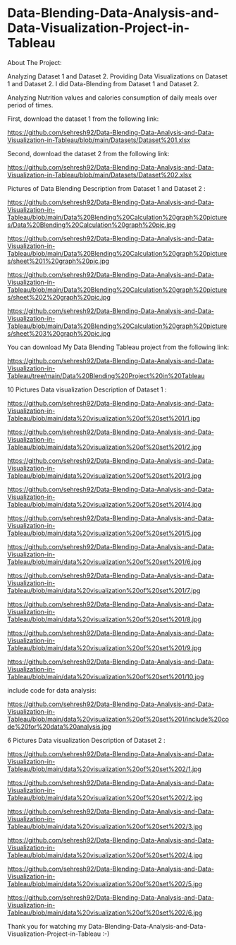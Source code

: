 # Data-Blending-Data-Analysis-and-Data-Visualization-Project-in-Tableau

About The Project:

Analyzing Dataset 1 and Dataset 2. Providing Data Visualizations on Dataset 1 and Dataset 2. I did Data-Blending from Dataset 1 and Dataset 2.

Analyzing Nutrition values and calories consumption of daily meals over period of times.

First, download the dataset 1 from the following link:

https://github.com/sehresh92/Data-Blending-Data-Analysis-and-Data-Visualization-in-Tableau/blob/main/Datasets/Dataset%201.xlsx

Second,  download the dataset 2 from the following link:

https://github.com/sehresh92/Data-Blending-Data-Analysis-and-Data-Visualization-in-Tableau/blob/main/Datasets/Dataset%202.xlsx

Pictures of Data Blending Description from Dataset 1 and Dataset 2 :

https://github.com/sehresh92/Data-Blending-Data-Analysis-and-Data-Visualization-in-Tableau/blob/main/Data%20Blending%20Calculation%20graph%20pictures/Data%20Blending%20Calculation%20graph%20pic.jpg

https://github.com/sehresh92/Data-Blending-Data-Analysis-and-Data-Visualization-in-Tableau/blob/main/Data%20Blending%20Calculation%20graph%20pictures/sheet%201%20graph%20pic.jpg

https://github.com/sehresh92/Data-Blending-Data-Analysis-and-Data-Visualization-in-Tableau/blob/main/Data%20Blending%20Calculation%20graph%20pictures/sheet%202%20graph%20pic.jpg

https://github.com/sehresh92/Data-Blending-Data-Analysis-and-Data-Visualization-in-Tableau/blob/main/Data%20Blending%20Calculation%20graph%20pictures/sheet%203%20graph%20pic.jpg

You can download My Data Blending Tableau project from the following link:

https://github.com/sehresh92/Data-Blending-Data-Analysis-and-Data-Visualization-in-Tableau/tree/main/Data%20Blending%20Project%20in%20Tableau

10 Pictures  Data visualization Description  of Dataset 1 :

https://github.com/sehresh92/Data-Blending-Data-Analysis-and-Data-Visualization-in-Tableau/blob/main/data%20visualization%20of%20set%201/1.jpg

https://github.com/sehresh92/Data-Blending-Data-Analysis-and-Data-Visualization-in-Tableau/blob/main/data%20visualization%20of%20set%201/2.jpg

https://github.com/sehresh92/Data-Blending-Data-Analysis-and-Data-Visualization-in-Tableau/blob/main/data%20visualization%20of%20set%201/3.jpg

https://github.com/sehresh92/Data-Blending-Data-Analysis-and-Data-Visualization-in-Tableau/blob/main/data%20visualization%20of%20set%201/4.jpg

https://github.com/sehresh92/Data-Blending-Data-Analysis-and-Data-Visualization-in-Tableau/blob/main/data%20visualization%20of%20set%201/5.jpg

https://github.com/sehresh92/Data-Blending-Data-Analysis-and-Data-Visualization-in-Tableau/blob/main/data%20visualization%20of%20set%201/6.jpg

https://github.com/sehresh92/Data-Blending-Data-Analysis-and-Data-Visualization-in-Tableau/blob/main/data%20visualization%20of%20set%201/7.jpg

https://github.com/sehresh92/Data-Blending-Data-Analysis-and-Data-Visualization-in-Tableau/blob/main/data%20visualization%20of%20set%201/8.jpg

https://github.com/sehresh92/Data-Blending-Data-Analysis-and-Data-Visualization-in-Tableau/blob/main/data%20visualization%20of%20set%201/9.jpg

https://github.com/sehresh92/Data-Blending-Data-Analysis-and-Data-Visualization-in-Tableau/blob/main/data%20visualization%20of%20set%201/10.jpg

include code for data analysis:

https://github.com/sehresh92/Data-Blending-Data-Analysis-and-Data-Visualization-in-Tableau/blob/main/data%20visualization%20of%20set%201/include%20code%20for%20data%20analysis.jpg

6 Pictures Data visualization Description of Dataset 2 :

https://github.com/sehresh92/Data-Blending-Data-Analysis-and-Data-Visualization-in-Tableau/blob/main/data%20visualization%20of%20set%202/1.jpg

https://github.com/sehresh92/Data-Blending-Data-Analysis-and-Data-Visualization-in-Tableau/blob/main/data%20visualization%20of%20set%202/2.jpg

https://github.com/sehresh92/Data-Blending-Data-Analysis-and-Data-Visualization-in-Tableau/blob/main/data%20visualization%20of%20set%202/3.jpg

https://github.com/sehresh92/Data-Blending-Data-Analysis-and-Data-Visualization-in-Tableau/blob/main/data%20visualization%20of%20set%202/4.jpg

https://github.com/sehresh92/Data-Blending-Data-Analysis-and-Data-Visualization-in-Tableau/blob/main/data%20visualization%20of%20set%202/5.jpg

https://github.com/sehresh92/Data-Blending-Data-Analysis-and-Data-Visualization-in-Tableau/blob/main/data%20visualization%20of%20set%202/6.jpg

Thank you for watching my Data-Blending-Data-Analysis-and-Data-Visualization-Project-in-Tableau :-)
